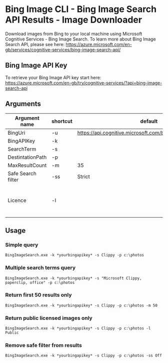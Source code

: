 # Bing Image CLI - Bing Image Search API Results - Image Downloader
Download images from Bing to your local machine using Microsoft Cognitive Services - Bing Image Search.  To learn more about Bing Image Search API, please see here: https://azure.microsoft.com/en-gb/services/cognitive-services/bing-image-search-api/

## Bing Image API Key
To retrieve your Bing Image API key start here: https://azure.microsoft.com/en-gb/try/cognitive-services/?api=bing-image-search-api

## Arguments

| Argument name | shortcut | default | values |
|----|----|----|----|
| BingUri | -u | https://api.cognitive.microsoft.com/bing/v7.0/images/search | |
| BingAPIKey | -k | | |
| SearchTerm | -s | | |
| DestintationPath | -p | | |
| MaxResultCount | -m | 35 | 1-150 |
| Safe Search filter| -ss | Strict | Off, Moderate, Strict |
|Licence | -l| | Any, Public, Share, ShareCommercially, Modify, ModifyCommercially, All |

## Usage

### Simple query
```
BingImageSearch.exe -k *yourbingapikey* -s Clippy -p c:\photos
```

### Multiple search terms query
```
BingImageSearch.exe -k *yourbingapikey* -s "Microsoft Clippy, paperclip, office" -p c:\photos
```

### Return first 50 results only
```
BingImageSearch.exe -k *yourbingapikey* -s Clippy -p c:\photos -m 50
```

### Return public licensed images only
```
BingImageSearch.exe -k *yourbingapikey* -s Clippy -p c:\photos -l Public
```

### Remove safe filter from results
```
BingImageSearch.exe -k *yourbingapikey* -s Clippy -p c:\photos -ss Off
```





